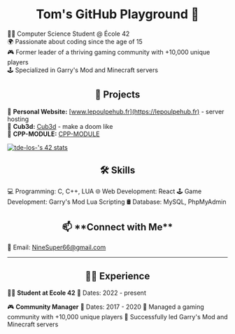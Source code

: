 <h1 align="center">Tom's GitHub Playground 🚀</h1>

👨‍💻 Computer Science Student @ École 42<br/>
🌍 Passionate about coding since the age of 15<br/>
🎮 Former leader of a thriving gaming community with +10,000 unique players<br/>
🕹️ Specialized in Garry's Mod and Minecraft servers<br/>

<h2 align="center">🚀 Projects</h2>

📁 **Personal Website:** [www.lepoulpehub.fr](https://lepoulpehub.fr) - server hosting</br>
📁 **Cub3d:** [Cub3d](https://github.com/NineSuper/Cub3D) - make a doom like</br>
📁 **CPP-MODULE:** [CPP-MODULE](https://github.com/NineSuper/CPP-module)</br>


[![tde-los-'s 42 stats](https://badge42.coday.fr/api/v2/clpo61f0c167701t692asdwoa/stats?cursusId=21&coalitionId=316)](https://github.com/Coday-meric/badge42)

<h2 align="center">🛠️ Skills</h2>

💻 Programming: C, C++, LUA
🌐 Web Development: React
🕹️ Game Development: Garry's Mod Lua Scripting
🛢️ Database: MySQL, PhpMyAdmin

<h2 align="center">📫 **Connect with Me** </h2>

📧 Email: NineSuper66@gmail.com

---

<h2 align="center">👨‍💼 Experience</h2>

👨‍💻 **Student at Ecole 42**
📆 Dates: 2022 - present
  
🎮 **Community Manager**
📆 Dates: 2017 - 2020
📌 Managed a gaming community with +10,000 unique players
🚀 Successfully led Garry's Mod and Minecraft servers
